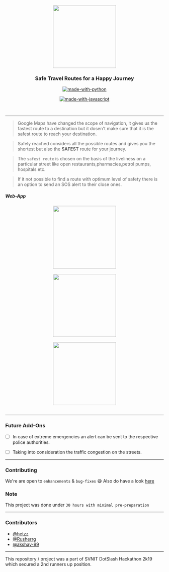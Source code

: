 <div align = "center">
<img src="./assets/logo.png" width=200px/>
 </div>
<h3 align="center">Safe Travel Routes for a Happy Journey</h3>

<div align="center">


[![made-with-python](https://forthebadge.com/images/badges/made-with-python.svg)](https://www.python.org/)

[![made-with-javascript](https://forthebadge.com/images/badges/made-with-javascript.svg)](https://www.javascript.org/)


<br>



</div>

------------------------------------------

> Google Maps have changed the scope of navigation, it gives us the fastest route to a destination but it dosen't make sure that it is the safest route to reach your destination.

> Safely reached considers all the possible routes and gives you the shortest but also the **SAFEST** route for your journey.

> The `safest route` is chosen on the basis of the liveliness on a particular street like open restaurants,pharmacies,petrol pumps, hospitals etc.

> If it not possible to find a route with optimum level of safety there is an option to send an SOS alert to their close ones.

##### Web-App
<div align = "center">
<img src="./assets/Input.jpg" width=200px/>
<br/><br/>
<img src="./assets/Route.jpg" width=200px/>
<br/><br/>
<img src="./assets/SOS.jpg" width=200px/>
<br/><br/>

</div>

------------------------------------------

### Future Add-Ons

- [ ] In case of extreme emergencies an alert can be sent to the respective police authorities.
- [ ] Taking into consideration the traffic congestion on the streets.




------------------------------------------
### Contributing
 We're are open to `enhancements` & `bug-fixes` :smile: Also do have a look [here](./CONTRIBUTING.md)

### Note

 This project was done under `30 hours with minimal pre-preparation`


------------------------------------------
### Contributors

- [@hetzz](https://github.com/hetzz)
- [@Rusherrg](https://github.com/RusherRG)
- [@akshay-99](https://github.com/akshay-99)


------------------------------------------

This repository / project was a part of SVNIT DotSlash Hackathon 2k19 which secured a 2nd runners up position.  
